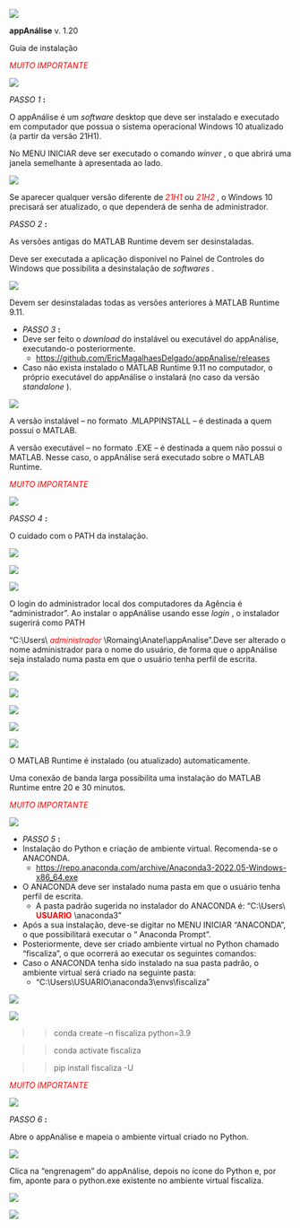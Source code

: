 ![](img/5CREADME0.png)

__appAnálise__ v\. 1\.20

Guia de instalação

<span style="color:#FF0000"> _MUITO IMPORTANTE_ </span>

![](img/README1.png)

_PASSO 1_  __:__

O appAnálise é um  _software_  desktop que deve ser instalado e executado em computador que possua o sistema operacional Windows 10 atualizado \(a partir da versão 21H1\)\.

No MENU INICIAR deve ser executado o comando  _winver_ \, o que abrirá uma janela semelhante à apresentada ao lado\.

![](img/README2.png)

Se aparecer qualquer versão diferente de  <span style="color:#FF0000"> _21H1_ </span>  ou  <span style="color:#FF0000"> _21H2_ </span> \, o Windows 10 precisará ser atualizado\, o que dependerá de senha de administrador\.

_PASSO 2_  __:__

As versões antigas do MATLAB Runtime devem ser desinstaladas\.

Deve ser executada a aplicação disponível no Painel de Controles do Windows que possibilita a desinstalação de  _softwares_ \.

![](img/README3.png)

Devem ser desinstaladas todas as versões anteriores à MATLAB Runtime 9\.11\.

* _PASSO 3_  __:__
* Deve ser feito o  _download_  do instalável ou executável do appAnálise\, executando\-o posteriormente\.
  * [https://github\.com/EricMagalhaesDelgado/appAnalise/releases](https://github.com/EricMagalhaesDelgado/appAnalise/releases)
* Caso não exista instalado o MATLAB Runtime 9\.11 no computador\, o próprio executável do appAnálise o instalará \(no caso da versão  _standalone_ \)\.

![](img/README4.png)

A versão instalável – no formato \.MLAPPINSTALL – é destinada a quem possui o MATLAB\.

A versão executável – no formato \.EXE – é destinada a quem não possui o MATLAB\. Nesse caso\, o appAnálise será executado sobre o MATLAB Runtime\.

<span style="color:#FF0000"> _MUITO IMPORTANTE_ </span>

![](img/README5.png)

_PASSO 4_  __:__

O cuidado com o PATH da instalação\.

![](img/README6.png)

![](img/README7.png)

![](img/README8.png)

O login do administrador local dos computadores da Agência é “administrador”\. Ao instalar o appAnálise usando esse  _login_ \, o instalador sugerirá como PATH

“C:\\Users\\ <span style="color:#FF0000"> _administrador_ </span> \\Romaing\\Anatel\\appAnalise”\.Deve ser alterado o nome administrador para o nome do usuário\, de forma que o appAnálise seja instalado numa pasta em que o usuário tenha perfil de escrita\.

![](img/README9.png)

![](img/README10.png)

![](img/README11.png)

![](img/README12.png)

![](img/README13.png)

O MATLAB Runtime é instalado \(ou atualizado\) automaticamente\.

Uma conexão de banda larga possibilita uma instalação do MATLAB Runtime entre 20 e 30 minutos\.

<span style="color:#FF0000"> _MUITO IMPORTANTE_ </span>

![](img/README14.png)

* _PASSO 5_  __:__
* Instalação do Python e criação de ambiente virtual\. Recomenda\-se o ANACONDA\.
  * [https://repo\.anaconda\.com/archive/Anaconda3\-2022\.05\-Windows\-x86\_64\.exe](https://repo.anaconda.com/archive/Anaconda3-2022.05-Windows-x86_64.exe)
* O ANACONDA deve ser instalado numa pasta em que o usuário tenha perfil de escrita\.
  * A pasta padrão sugerida no instalador do ANACONDA é: “C:\\Users\\ <span style="color:#FF0000"> __USUARIO__ </span> \\anaconda3”
* Após a sua instalação\, deve\-se digitar no MENU INICIAR “ANACONDA”\, o que possibilitará executar o “ Anaconda Prompt”\.
* Posteriormente\, deve ser criado ambiente virtual no Python chamado “fiscaliza”\, o que ocorrerá ao executar os seguintes comandos:
* Caso o ANACONDA tenha sido instalado na sua pasta padrão\, o ambiente virtual será criado na seguinte pasta:
  * “C:\\Users\\USUARIO\\anaconda3\\envs\\fiscaliza”

![](img/README15.png)

![](img/README16.png)

>> conda create –n fiscaliza python=3\.9

>> conda activate fiscaliza

>> pip install fiscaliza \-U

<span style="color:#FF0000"> _MUITO IMPORTANTE_ </span>

![](img/README17.png)

_PASSO 6_  __:__

Abre o appAnálise e mapeia o ambiente virtual criado no Python\.

![](img/README18.png)

Clica na “engrenagem” do appAnálise\, depois no ícone do Python e\, por fim\, aponte para o python\.exe existente no ambiente virtual fiscaliza\.

![](img/README19.png)

![](img/README20.png)

